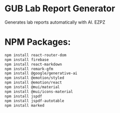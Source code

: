 # GUB Lab Report Generator
 Generates lab reports automatically with AI. EZPZ

# NPM Packages:
```bash
npm install react-router-dom
npm install firebase
npm install react-markdown
npm install remark-gfm
npm install @google/generative-ai
npm install @emotion/styled
npm install @emotion/react
npm install @mui/material
npm install @mui/icons-material
npm install jspdf
npm install jspdf-autotable
npm install marked
```
